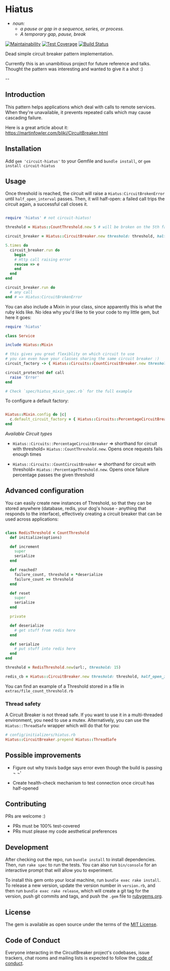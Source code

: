 # Hiatus

* *noun:*
  + *a pause or gap in a sequence, series, or process.*
  + *A temporary gap, pause, break*


[![Maintainability](https://api.codeclimate.com/v1/badges/f525ee829216ceed6006/maintainability)](https://codeclimate.com/github/cesartalves/hiatus/maintainability)
[![Test Coverage](https://api.codeclimate.com/v1/badges/f525ee829216ceed6006/test_coverage)](https://codeclimate.com/github/cesartalves/hiatus/test_coverage)
[![Build Status](https://travis-ci.org/cesartalves/hiatus.svg)](https://travis-ci.org/cesartalves/hiatus)

Dead simple circuit breaker pattern implementation.

Currently this is an unambitious project for future reference and talks. Thought the pattern was interesting and wanted to give it a shot :)

--

## Introduction

This pattern helps applications which deal with calls to remote services. When they're unavailable, it prevents repeated calls which may cause cascading failure.

Here is a great article about it: https://martinfowler.com/bliki/CircuitBreaker.html

## Installation

Add `gem 'circuit-hiatus'` to your Gemfile and `bundle install`, or `gem install circuit-hiatus`

## Usage

Once threshold is reached, the circuit will raise a `Hiatus:CircuitBrokenError` until `half_open_interval` passes. Then, it will half-open: a failed call trips the circuit again, a successful call closes it.

```ruby

require 'hiatus' # not circuit-hiatus!

threshold = Hiatus::CountThreshold.new 5 # will be broken on the 5th failed attempt

circuit_breaker = Hiatus::CircuitBreaker.new threshold: threshold, half_open_interval: 60 # after 60 seconds, circuit is apt to make calls again

5.times do
  circuit_breaker.run do
    begin
    # Http call raising error
    rescue => e
    end
  end
end

circuit_breaker.run do
  # any call
end # => Hiatus:CircuitBrokenError

```

You can also include a Mixin in your class, since apparently this is what the ruby kids like. No idea why you'd like to tie your code to my little gem, but here it goes:

```ruby
require 'hiatus'

class Service

include Hiatus::Mixin

# this gives you great flexiblity on which circuit to use
# you can even have your classes sharing the same circuit breaker :)
circuit_factory -> { Hiatus::Circuits::CountCircuitBreaker.new threshold: 3 }

circuit_protected def call
  raise 'Error'
end

# Check `spec/hiatus_mixin_spec.rb` for the full example

```

To configure a default factory:

```ruby

Hiatus::Mixin.config do |c|
  c.default_circuit_factory = { Hiatus::Circuits::PercentageCircuitBreaker.new threshold: 0.5 }
end

```

*Available Circuit types*

- `Hiatus::Circuits::PercentageCircuitBreaker` => shorthand for circuit with threshold= `Hiatus::CountThreshold.new`. Opens once requests fails enough times

- `Hiatus::Circuits::CountCircuitBreaker` => shorthand for circuit with threshold=  `Hiatus::PercentageThreshold.new`. Opens once failure percentage passes the given threshold

## Advanced configuration

You can easily create new instances of Threshold, so that they can be stored anywhere (database, redis, your dog's house - anything that responds to the interface), effectively creating a circuit breaker that can be used across applications:

```ruby

class RedisThreshold < CountThreshold
  def initialize(options)

  def increment
    super
    serialize
  end

  def reached?
    failure_count, threshold = *deserialize
    failure_count >= threshold
  end

  def reset
    super
    serialize
  end

  private

  def deserialize
    # get stuff from redis here
  end

  def serialize
    # put stuff into redis here
  end
end

threshold = RedisThreshold.new(url:, threshold: 15)

redis_cb = Hiatus::CircuitBreaker.new threshold: threshold, half_open_interval: 90

```

You can find an example of a Threshold stored in a file in `extras/file_count_threshold.rb`

### Thread safety

A Circuit Breaker is not thread safe. If you want to use it in a multi-threaded environment, you need to use a mutex. Alternatively, you can use the `Hiatus::ThreadSafe` wrapper which will do that for you:

```ruby
# config/initializers/hiatus.rb
Hiatus::CircuitBreaker.prepend Hiatus::ThreadSafe
```

## Possible improvements

- Figure out why travis badge says error even though the build is passing ¬ ¬'

- Create health-check mechanism to test connection once circuit has half-opened

## Contributing

PRs are welcome :)
- PRs must be 100% test-covered
- PRs must please my code aesthetical preferences

## Development

After checking out the repo, run `bundle install` to install dependencies. Then, run `rake spec` to run the tests. You can also run `bin/console` for an interactive prompt that will allow you to experiment.

To install this gem onto your local machine, run `bundle exec rake install`. To release a new version, update the version number in `version.rb`, and then run `bundle exec rake release`, which will create a git tag for the version, push git commits and tags, and push the `.gem` file to [rubygems.org](https://rubygems.org).

## License

The gem is available as open source under the terms of the [MIT License](https://opensource.org/licenses/MIT).

## Code of Conduct

Everyone interacting in the CircuitBreaker project's codebases, issue trackers, chat rooms and mailing lists is expected to follow the [code of conduct](https://github.com/cesartalves/hiatus/blob/master/CODE_OF_CONDUCT.md).
